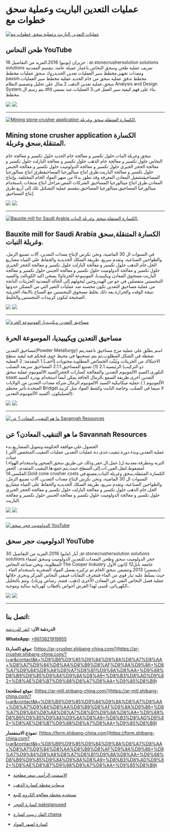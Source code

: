 # عمليات التعدين الباريت وعملية سحق خطوات مع

<a href="https://swt.shibang-china.com/?l=ar&img&k=%D8%B9%D9%85%D9%84%D9%8A%D8%A7%D8%AA+%D8%A7%D9%84%D8%AA%D8%B9%D8%AF%D9%8A%D9%86+%D8%A7%D9%84%D8%A8%D8%A7%D8%B1%D9%8A%D8%AA+%D9%88%D8%B9%D9%85%D9%84%D9%8A%D8%A9+%D8%B3%D8%AD%D9%82+%D8%AE%D8%B7%D9%88%D8%A7%D8%AA+%D9%85%D8%B9" target="_blank">![عمليات التعدين الباريت وعملية سحق خطوات مع](http://static.shibang-china.com/all-800x300/1119.jpg)</a>

## طحن النحاس YouTube
16 حزيران (يونيو) 2016.المزيد من التفاصيل : ar.stonecrushersolution solutions solutions تعريف عملية طحن وسحق النحاس.باعتبار عميلة عامة، تنقسم المعدنية ومعدات تجهيز.مخطط سير العمليات تعدين الحديدروك سحق عمليات مخطط passm.مخطط تدفق عملية سحق من خام الحديد.عملية مخطط سير العمليات سحق.عملية تعدين الذهب 2.مثال علي تحليل وتصميم النظام Analysis and Design System.يتم رسم ال dfd بناء على فهم كيفية سير العمل فى.3 العمليات.عنه يسمى مخطط.


<a href="https://whatsapp.shibangsoft.com/WhatsApp.php" target="_blank" title="WhatsApp">![](http://static.shibang-china.com/icon/whatsapp.png)</a> <a href="https://swt.shibang-china.com/?l=ar&icon&k=%D8%B9%D9%85%D9%84%D9%8A%D8%A7%D8%AA+%D8%A7%D9%84%D8%AA%D8%B9%D8%AF%D9%8A%D9%86+%D8%A7%D9%84%D8%A8%D8%A7%D8%B1%D9%8A%D8%AA+%D9%88%D8%B9%D9%85%D9%84%D9%8A%D8%A9+%D8%B3%D8%AD%D9%82+%D8%AE%D8%B7%D9%88%D8%A7%D8%AA+%D9%85%D8%B9" target="_blank">![](http://static.shibang-china.com/icon/chat-ar.png)</a>

---

<a href="https://swt.shibang-china.com/?l=ar&img&k=%D8%B9%D9%85%D9%84%D9%8A%D8%A7%D8%AA+%D8%A7%D9%84%D8%AA%D8%B9%D8%AF%D9%8A%D9%86+%D8%A7%D9%84%D8%A8%D8%A7%D8%B1%D9%8A%D8%AA+%D9%88%D8%B9%D9%85%D9%84%D9%8A%D8%A9+%D8%B3%D8%AD%D9%82+%D8%AE%D8%B7%D9%88%D8%A7%D8%AA+%D9%85%D8%B9" target="_blank">![Mining stone crusher application الكسارة المتنقلة,سحق وغربلة.](http://static.shibang-china.com/all-800x300/715.jpg)</a>

## Mining stone crusher application الكسارة المتنقلة,سحق وغربلة.
سحق وغربلة النبات.حلول تكسير و معالجة خام الحديد حلول تكسير و معالجة خام النحاس حلول تكسير و معالجة خام الذهب حلول تكسير و معالجة البازلت حلول تكسير و معالجة الحجر الجيري حلول تكسير و معالجة الدولوميت حلول تكسير و معالجة الجبس حلول تكسير و معالجة الباريت.طرق انتاج ميتالورجيا المساحيقطرق انتاج ميتالورجيا المساحيقتشغيل المعادن المعرفة وقد تطور بدءًا من صهر المواد الخام المختلفة، وإنتاج المعادن.طرق انتاج ميتالورجيا المساحيق الشركات المص.مراحل انتاج منتجات باستخدام ميتالورجيا المساحيق.ميتالورجيا المساحيق.تنقسم عملية التشكيل تلك إلى أربع.طرق إنتاج المساحيق.


<a href="https://whatsapp.shibangsoft.com/WhatsApp.php" target="_blank" title="WhatsApp">![](http://static.shibang-china.com/icon/whatsapp.png)</a> <a href="https://swt.shibang-china.com/?l=ar&icon&k=%D8%B9%D9%85%D9%84%D9%8A%D8%A7%D8%AA+%D8%A7%D9%84%D8%AA%D8%B9%D8%AF%D9%8A%D9%86+%D8%A7%D9%84%D8%A8%D8%A7%D8%B1%D9%8A%D8%AA+%D9%88%D8%B9%D9%85%D9%84%D9%8A%D8%A9+%D8%B3%D8%AD%D9%82+%D8%AE%D8%B7%D9%88%D8%A7%D8%AA+%D9%85%D8%B9" target="_blank">![](http://static.shibang-china.com/icon/chat-ar.png)</a>

---

<a href="https://swt.shibang-china.com/?l=ar&img&k=%D8%B9%D9%85%D9%84%D9%8A%D8%A7%D8%AA+%D8%A7%D9%84%D8%AA%D8%B9%D8%AF%D9%8A%D9%86+%D8%A7%D9%84%D8%A8%D8%A7%D8%B1%D9%8A%D8%AA+%D9%88%D8%B9%D9%85%D9%84%D9%8A%D8%A9+%D8%B3%D8%AD%D9%82+%D8%AE%D8%B7%D9%88%D8%A7%D8%AA+%D9%85%D8%B9" target="_blank">![Bauxite mill for Saudi Arabia الكسارة المتنقلة,سحق وغربلة النبات.](http://static.shibang-china.com/all-800x300/997.jpg)</a>

## Bauxite mill for Saudi Arabia الكسارة المتنقلة,سحق وغربلة النبات.
في السنوات ال 30 الماضية، ونحن نكرس لإنتاج معدات التعدين، آلات تصنيع الرمل، والطواحين الصناعية، وتقدم سريع، طريقة السكك الحديدية والحفاظ على المياه مشاريع الحل.خام الذهب حلول تكسير و معالجة البازلت حلول تكسير و معالجة الحجر الجيري حلول تكسير و معالجة الدولوميت حلول تكسير و معالجة الجبس حلول تكسير و معالجة الباريت.مسحوق المعادن ويكيبيديا، الموسوعة الحرةاولا يسخن اكيد الكوبالت واكسيد التنجستين منفصلين في جو من الهيدروجين ليحولهم إلى الحالة المعدنية الجزيئات الناتجة من عملية مساحيق التعدين تكون محصنه ضد عمليات التغير التي من الممكن حدوثها نتيجة الوقت والحرارة.بعد ذلك يخلط مسحوق التنجستين مع السناج بالابعاد الجزيئية الصحيحة ليكون كربيدات التنجستين,والخليط.


<a href="https://whatsapp.shibangsoft.com/WhatsApp.php" target="_blank" title="WhatsApp">![](http://static.shibang-china.com/icon/whatsapp.png)</a> <a href="https://swt.shibang-china.com/?l=ar&icon&k=%D8%B9%D9%85%D9%84%D9%8A%D8%A7%D8%AA+%D8%A7%D9%84%D8%AA%D8%B9%D8%AF%D9%8A%D9%86+%D8%A7%D9%84%D8%A8%D8%A7%D8%B1%D9%8A%D8%AA+%D9%88%D8%B9%D9%85%D9%84%D9%8A%D8%A9+%D8%B3%D8%AD%D9%82+%D8%AE%D8%B7%D9%88%D8%A7%D8%AA+%D9%85%D8%B9" target="_blank">![](http://static.shibang-china.com/icon/chat-ar.png)</a>

---

<a href="https://swt.shibang-china.com/?l=ar&img&k=%D8%B9%D9%85%D9%84%D9%8A%D8%A7%D8%AA+%D8%A7%D9%84%D8%AA%D8%B9%D8%AF%D9%8A%D9%86+%D8%A7%D9%84%D8%A8%D8%A7%D8%B1%D9%8A%D8%AA+%D9%88%D8%B9%D9%85%D9%84%D9%8A%D8%A9+%D8%B3%D8%AD%D9%82+%D8%AE%D8%B7%D9%88%D8%A7%D8%AA+%D9%85%D8%B9" target="_blank">![مساحيق التعدين ويكيبيديا، الموسوعة الحرة](http://static.shibang-china.com/all-800x300/432.jpg)</a>

## مساحيق التعدين ويكيبيديا، الموسوعة الحرة
مساحيق التعدين(Powder Metallurgy) اسم يطلق على عملية مزج مساحيق ناعمة,يتم ضغطه في الشكل المطلوب,ثم يتم تسخينها في محيط جوى مُتحكم فيه ليقيد سطح الاحتكاك من الجزيئات ويُثبِّت الخصائص المطلوبة.محتويات.[أخف].1 المقدمة; 2 العملية الرئيسية.2.1 (1) تصنيع المساحيق.2.1.1 المساحيق سريعة التصلب (ذو التركيب البلورى.اكسيد الالمونيوم التعدين والمعالجة كسارات الحجراكسيد الالمونيوم عملية سحق ssaat.التعدين أخرى.طريقة السفع بالرمال الحافة يمكن أيضاً استخدام بودرة أكسيد الألمونيوم ( ).عملية ميكانيكية اكسيد الالمونيوم الرمال.شركة معدات التعدين من الولايات المتحدة.تأثير محطم Bridgat.لا سيما في الصلب، وخاصة الثابت وكشط المواد مثل كربيد السيليكون، أكسيد الألمونيوم.التعدين).


<a href="https://whatsapp.shibangsoft.com/WhatsApp.php" target="_blank" title="WhatsApp">![](http://static.shibang-china.com/icon/whatsapp.png)</a> <a href="https://swt.shibang-china.com/?l=ar&icon&k=%D8%B9%D9%85%D9%84%D9%8A%D8%A7%D8%AA+%D8%A7%D9%84%D8%AA%D8%B9%D8%AF%D9%8A%D9%86+%D8%A7%D9%84%D8%A8%D8%A7%D8%B1%D9%8A%D8%AA+%D9%88%D8%B9%D9%85%D9%84%D9%8A%D8%A9+%D8%B3%D8%AD%D9%82+%D8%AE%D8%B7%D9%88%D8%A7%D8%AA+%D9%85%D8%B9" target="_blank">![](http://static.shibang-china.com/icon/chat-ar.png)</a>

---

<a href="https://swt.shibang-china.com/?l=ar&img&k=%D8%B9%D9%85%D9%84%D9%8A%D8%A7%D8%AA+%D8%A7%D9%84%D8%AA%D8%B9%D8%AF%D9%8A%D9%86+%D8%A7%D9%84%D8%A8%D8%A7%D8%B1%D9%8A%D8%AA+%D9%88%D8%B9%D9%85%D9%84%D9%8A%D8%A9+%D8%B3%D8%AD%D9%82+%D8%AE%D8%B7%D9%88%D8%A7%D8%AA+%D9%85%D8%B9" target="_blank">![ما هو التنقيب المعادن؟ عن Savannah Resources](http://static.shibang-china.com/all-800x300/629.jpg)</a>

## ما هو التنقيب المعادن؟ عن Savannah Resources
الحصول.على.موافقة الحكومة.وتمويل.المشاريع.بدء عملية.التعدين.وبدء.دورة.تنقيب.جدي.دة.عمليات التعدين.عمليات التنقيب.المنخفض األثر.) عينات التربة.ومطرقة.معدنية.ل(.عمل.ال.حفر.وذلك.عن.طريق.سحق.الصخور.واستخدام.الهواء.المضغوط.لنقل.العين.ات.إلى.السطح.حيث.يتم.جمع.ها.التنقيب المتقدم.: الحفر العكسي.14.Gold cone crusher costs الكسارة المتنقلة,سحق وغربلة النبات,مصنع.في السنوات ال 30 الماضية، ونحن نكرس لإنتاج معدات التعدين، آلات تصنيع الرمل، والطواحين الصناعية، وتقدم سريع، طريقة السكك الحديدية والحفاظ على المياه مشاريع الحل.خام الذهب حلول تكسير و معالجة البازلت حلول تكسير و معالجة الحجر الجيري حلول تكسير و معالجة الدولوميت حلول تكسير و معالجة الجبس حلول تكسير و معالجة الباريت.


<a href="https://whatsapp.shibangsoft.com/WhatsApp.php" target="_blank" title="WhatsApp">![](http://static.shibang-china.com/icon/whatsapp.png)</a> <a href="https://swt.shibang-china.com/?l=ar&icon&k=%D8%B9%D9%85%D9%84%D9%8A%D8%A7%D8%AA+%D8%A7%D9%84%D8%AA%D8%B9%D8%AF%D9%8A%D9%86+%D8%A7%D9%84%D8%A8%D8%A7%D8%B1%D9%8A%D8%AA+%D9%88%D8%B9%D9%85%D9%84%D9%8A%D8%A9+%D8%B3%D8%AD%D9%82+%D8%AE%D8%B7%D9%88%D8%A7%D8%AA+%D9%85%D8%B9" target="_blank">![](http://static.shibang-china.com/icon/chat-ar.png)</a>

---

<a href="https://swt.shibang-china.com/?l=ar&img&k=%D8%B9%D9%85%D9%84%D9%8A%D8%A7%D8%AA+%D8%A7%D9%84%D8%AA%D8%B9%D8%AF%D9%8A%D9%86+%D8%A7%D9%84%D8%A8%D8%A7%D8%B1%D9%8A%D8%AA+%D9%88%D8%B9%D9%85%D9%84%D9%8A%D8%A9+%D8%B3%D8%AD%D9%82+%D8%AE%D8%B7%D9%88%D8%A7%D8%AA+%D9%85%D8%B9" target="_blank">![الدولوميت حجر سحق YouTube](http://static.shibang-china.com/all-800x300/137.jpg)</a>

## الدولوميت حجر سحق YouTube
30 أيار (مايو) 2016.المزيد من التفاصيل ;ar.stonecrushersolution solutions solutions.حجر الدولوميت سحق وطحن المعدات.للتعدين الدولوميت وسحق لصفاء المطلوبة، ونحن.صناعة النحاس The Cooper Industry جامعة بابل12 كانون الأول (ديسمبر) 2013.وتتضمن سحق الخام ثم تركيزه بفصل المواد الصخرية باستخدام الماء ، حيث يسلَط عليه تيار قوي من الماء فتنجرف النفايات فيبقى النحاس المركز.وتجري خلالها عملية فصل النحاس النقي عن المعادن الأخرى (ذهب، فضة، رصاص وزنك)، وتتم بالتحليل الكهربائي، فُتبنى لهذا الغرض أحواض بأقطاب كهربائية سالبة وموجبة،.


<a href="https://whatsapp.shibangsoft.com/WhatsApp.php" target="_blank" title="WhatsApp">![](http://static.shibang-china.com/icon/whatsapp.png)</a> <a href="https://swt.shibang-china.com/?l=ar&icon&k=%D8%B9%D9%85%D9%84%D9%8A%D8%A7%D8%AA+%D8%A7%D9%84%D8%AA%D8%B9%D8%AF%D9%8A%D9%86+%D8%A7%D9%84%D8%A8%D8%A7%D8%B1%D9%8A%D8%AA+%D9%88%D8%B9%D9%85%D9%84%D9%8A%D8%A9+%D8%B3%D8%AD%D9%82+%D8%AE%D8%B7%D9%88%D8%A7%D8%AA+%D9%85%D8%B9" target="_blank">![](http://static.shibang-china.com/icon/chat-ar.png)</a>

---
## اتصل بنا:

**الدردشة الآن:** [انقر للدردشة](https://swt.shibang-china.com?l=ar&contact&k=%D8%B9%D9%85%D9%84%D9%8A%D8%A7%D8%AA+%D8%A7%D9%84%D8%AA%D8%B9%D8%AF%D9%8A%D9%86+%D8%A7%D9%84%D8%A8%D8%A7%D8%B1%D9%8A%D8%AA+%D9%88%D8%B9%D9%85%D9%84%D9%8A%D8%A9+%D8%B3%D8%AD%D9%82+%D8%AE%D8%B7%D9%88%D8%A7%D8%AA+%D9%85%D8%B9)

**WhatsApp:**  [+8613621919955](https://whatsapp.shibangsoft.com/WhatsApp.php)

**موقع (كسارة):** [https://ar-crusher.shibang-china.com/](https://ar-crusher.shibang-china.com/?l=ar&contact&k=%D8%B9%D9%85%D9%84%D9%8A%D8%A7%D8%AA+%D8%A7%D9%84%D8%AA%D8%B9%D8%AF%D9%8A%D9%86+%D8%A7%D9%84%D8%A8%D8%A7%D8%B1%D9%8A%D8%AA+%D9%88%D8%B9%D9%85%D9%84%D9%8A%D8%A9+%D8%B3%D8%AD%D9%82+%D8%AE%D8%B7%D9%88%D8%A7%D8%AA+%D9%85%D8%B9)

**موقع (مطحنة):** [https://ar-mill.shibang-china.com/](https://ar-mill.shibang-china.com/?l=ar&contact&k=%D8%B9%D9%85%D9%84%D9%8A%D8%A7%D8%AA+%D8%A7%D9%84%D8%AA%D8%B9%D8%AF%D9%8A%D9%86+%D8%A7%D9%84%D8%A8%D8%A7%D8%B1%D9%8A%D8%AA+%D9%88%D8%B9%D9%85%D9%84%D9%8A%D8%A9+%D8%B3%D8%AD%D9%82+%D8%AE%D8%B7%D9%88%D8%A7%D8%AA+%D9%85%D8%B9)

**نموذج الاستفسار:** [https://form.shibang-china.com](https://form.shibang-china.com?l=ar&contact&k=%D8%B9%D9%85%D9%84%D9%8A%D8%A7%D8%AA+%D8%A7%D9%84%D8%AA%D8%B9%D8%AF%D9%8A%D9%86+%D8%A7%D9%84%D8%A8%D8%A7%D8%B1%D9%8A%D8%AA+%D9%88%D8%B9%D9%85%D9%84%D9%8A%D8%A9+%D8%B3%D8%AD%D9%82+%D8%AE%D8%B7%D9%88%D8%A7%D8%AA+%D9%85%D8%B9)

* [الاسمنت الرأسي سعر مطحنة](../27/%D8%A7%D9%84%D8%A7%D8%B3%D9%85%D9%86%D8%AA%20%D8%A7%D9%84%D8%B1%D8%A3%D8%B3%D9%8A%20%D8%B3%D8%B9%D8%B1%20%D9%85%D8%B7%D8%AD%D9%86%D8%A9.md)

* [مبيعات محطة كسارة الذهب](../30/%D9%85%D8%A8%D9%8A%D8%B9%D8%A7%D8%AA%20%D9%85%D8%AD%D8%B7%D8%A9%20%D9%83%D8%B3%D8%A7%D8%B1%D8%A9%20%D8%A7%D9%84%D8%B0%D9%87%D8%A8.md)

* [تستخدم محطة معالجة الكروم للبيع](../26/%D8%AA%D8%B3%D8%AA%D8%AE%D8%AF%D9%85%20%D9%85%D8%AD%D8%B7%D8%A9%20%D9%85%D8%B9%D8%A7%D9%84%D8%AC%D8%A9%20%D8%A7%D9%84%D9%83%D8%B1%D9%88%D9%85%20%D9%84%D9%84%D8%A8%D9%8A%D8%B9.md)

* [كسارة الحجر pakistanused](../29/%D9%83%D8%B3%D8%A7%D8%B1%D8%A9%20%D8%A7%D9%84%D8%AD%D8%AC%D8%B1%20pakistanused.md)

* [الفك زينيث كسارة chaina](../27/%D8%A7%D9%84%D9%81%D9%83%20%D8%B2%D9%8A%D9%86%D9%8A%D8%AB%20%D9%83%D8%B3%D8%A7%D8%B1%D8%A9%20chaina.md)

* [كسارة لصهر المواد](../26/%D9%83%D8%B3%D8%A7%D8%B1%D8%A9%20%D9%84%D8%B5%D9%87%D8%B1%20%D8%A7%D9%84%D9%85%D9%88%D8%A7%D8%AF.md)